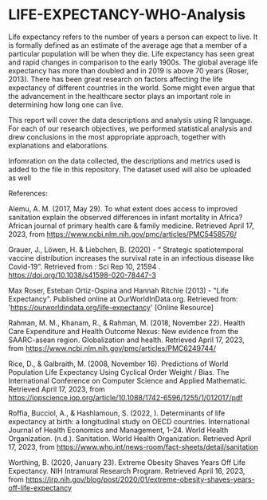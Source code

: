 # LIFE-EXPECTANCY-WHO-Analysis

Life expectancy refers to the number of years a person can expect to live. It is formally defined as an estimate of the average age that a member of a particular population will be when they die. 
Life expectancy has seen great and rapid changes in comparison to the early 1900s. The global average life expectancy has more than doubled and in 2019 is above 70 years (Roser, 2013). 
There has been great research on factors affecting the life expectancy of different countries in the world. 
Some might even argue that the advancement in the healthcare sector plays an important role in determining how long one can live. 

This report will cover the data descriptions and analysis using R language. 
For each of our research objectives, we performed statistical analysis and drew conclusions in the most appropriate approach, together with explanations and elaborations. 

Infomration on the data collected, the descriptions and metrics used is added to the file in this repository. The dataset used will also be uploaded as well

References:

Alemu, A. M. (2017, May 29). To what extent does access to improved sanitation explain the observed differences in infant mortality in Africa? African journal of primary health care & family medicine. Retrieved April 17, 2023, from
https://www.ncbi.nlm.nih.gov/pmc/articles/PMC5458576/

Grauer, J., Löwen, H. & Liebchen, B. (2020) - “ Strategic spatiotemporal vaccine distribution increases the survival rate in an infectious disease like Covid-19”.
Retrieved from : Sci Rep 10, 21594 . https://doi.org/10.1038/s41598-020-78447-3

Max Roser, Esteban Ortiz-Ospina and Hannah Ritchie (2013) - "Life Expectancy". Published online at OurWorldInData.org. Retrieved from: 'https://ourworldindata.org/life-expectancy' [Online Resource]

Rahman, M. M., Khanam, R., & Rahman, M. (2018, November 22). Health Care Expenditure and Health Outcome Nexus: New evidence from the SAARC-asean region. Globalization and health. Retrieved April 17, 2023, from https://www.ncbi.nlm.nih.gov/pmc/articles/PMC6249744/

Rice, D., & Galbraith, M. (2008, November 16). Predictions of World Population Life Expectancy Using Cyclical Order Weight / Bias. The International Conference on Computer Science and Applied Mathematic. Retrieved April 17, 2023, from https://iopscience.iop.org/article/10.1088/1742-6596/1255/1/012017/pdf 

Roffia, Bucciol, A., & Hashlamoun, S. (2022, ). Determinants of life expectancy at birth: a longitudinal study on OECD countries. International Journal of Health Economics and Management, 1–24.
World Health Organization. (n.d.). Sanitation. World Health Organization. Retrieved April 17, 2023, from https://www.who.int/news-room/fact-sheets/detail/sanitation 

Worthing, B. (2020, January 23). Extreme Obesity Shaves Years Off Life Expectancy. NIH Intramural Research Program. Retrieved April 16, 2023, from 
https://irp.nih.gov/blog/post/2020/01/extreme-obesity-shaves-years-off-life-expectancy 
